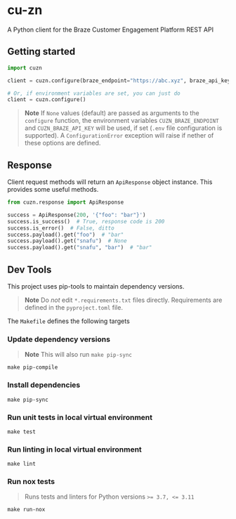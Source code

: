 # cu-zn
A Python client for the Braze Customer Engagement Platform REST API

## Getting started
```python
import cuzn

client = cuzn.configure(braze_endpoint="https://abc.xyz", braze_api_key="foobar")

# Or, if environment variables are set, you can just do
client = cuzn.configure()
```

> **Note**
> If `None` values (default) are passed as arguments to the `configure` function, the
> environment variables `CUZN_BRAZE_ENDPOINT` and `CUZN_BRAZE_API_KEY` will be used, if
> set (`.env` file configuration is supported). A `ConfigurationError` exception will
> raise if nether of these options are defined.

## Response
Client request methods will return an `ApiResponse` object instance. This provides some useful methods.
```python
from cuzn.response import ApiResponse

success = ApiResponse(200, '{"foo": "bar"}')
success.is_success()  # True, response code is 200
success.is_error()  # False, ditto
success.payload().get("foo")  # "bar"
success.payload().get("snafu")  # None
success.payload().get("snafu", "bar")  # "bar"
```

## Dev Tools
This project uses pip-tools to maintain dependency versions.

> **Note**
> Do _not_ edit `*.requirements.txt` files directly. Requirements are defined in the `pyproject.toml` file.

The `Makefile` defines the following targets
### Update dependency versions

> **Note**
> This will also run `make pip-sync`

```shell
make pip-compile
```

### Install dependencies
```shell
make pip-sync
```

### Run unit tests in local virtual environment
```shell
make test
```

### Run linting in local virtual environment
```shell
make lint
```

### Run nox tests

> Runs tests and linters for Python versions `>= 3.7, <= 3.11`

```shell
make run-nox
```

